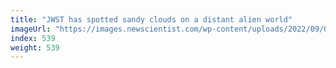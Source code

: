 ```yaml
---
title: "JWST has spotted sandy clouds on a distant alien world"
imageUrl: "https://images.newscientist.com/wp-content/uploads/2022/09/02155357/SEI_122370897.jpg?width=600"
index: 539
weight: 539
---
```

